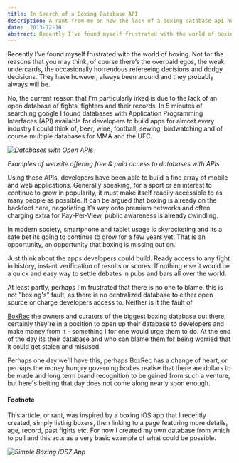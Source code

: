 ```yaml
---
title: In Search of a Boxing Database API
description: A rant from me on how the lack of a boxing database api hurts boxing 
date: '2013-12-10'
abstract: Recently I’ve found myself frustrated with the world of boxing. Not for the reasons that you may think, of course there’s the overpaid egos, the weak undercards, the occasionally horrendous refereeing decisions and dodgy decisions. They have however, always been around and they probably always will be...
---
```


Recently I’ve found myself frustrated with the world of boxing. Not for the reasons that you may think, of course there’s the overpaid egos, the weak undercards, the occasionally horrendous refereeing decisions and dodgy decisions. They have however, always been around and they probably always will be.

No, the current reason that I'm particularly irked is due to the lack of an open database of fights, fighters and their records. In 5 minutes of searching google I found databases with Application Programming Interfaces (API) available for developers to build apps for almost every industry I could think of, beer, wine, football, sewing, birdwatching and of course multiple databases for MMA and the UFC.

*![Databases with Open APIs](/assets/images/posts/different-apis.png "Databases with Open APIs")*

_Examples of website offering free &amp; paid access to databases with APIs_

Using these APIs, developers have been able to build a fine array of mobile and web applications. Generally speaking, for a sport or an interest to continue to grow in popularity, it must make itself readily accessible to as many people as possible. It can be argued that boxing is already on the backfoot here, negotiating it's way onto premium networks and often charging extra for Pay-Per-View, public awareness is already dwindling.

In modern society, smartphone and tablet usage is skyrocketing and its a safe bet its going to continue to grow for a few years yet. That is an opportunity, an opportunity that boxing is missing out on.

Just think about the apps developers could build. Ready access to any fight in history, instant verification of results or scores. If nothing else it would be a quick and easy way to settle debates in pubs and bars all over the world. 

At least partly, perhaps I'm frustrated that there is no one to blame, this is not "boxing's" fault, as there is no centralized database to either open source or charge developers access to. Neither is it the fault of 

[BoxRec](http://boxrec.com) the owners and curators of the biggest boxing database out there, certainly they're in a position to open up their database to developers and make money from it - something I for one would urge them to do. At the end of the day its their database and who can blame them for being worried that it could get stolen and misused. 

Perhaps one day we'll have this, perhaps BoxRec has a change of heart, or perhaps the money hungry governing bodies realise that there are dollars to be made and long term brand recognition to be gained from such a venture, but here's betting that day does not come along nearly soon enough. 

#### Footnote

This article, or rant, was inspired by a boxing iOS app that I recently created, simply listing boxers, then linking to a page featuring more details, age, record, past fights etc. For now I created my own database from which to pull and this acts as a very basic example of what could be possible.

*![Simple Boxing iOS7 App](/assets/images/posts/simple-boxing-app.png "Simple Boxing iOS7 App")*

